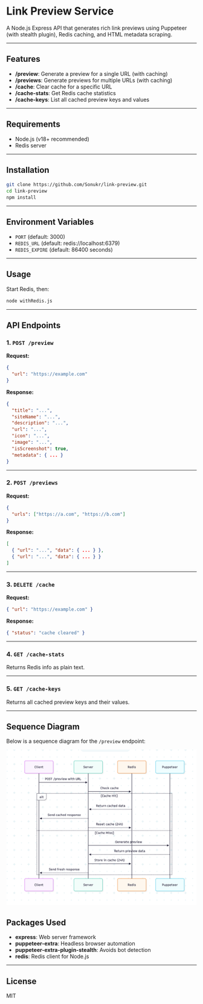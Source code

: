 # Link Preview Service

A Node.js Express API that generates rich link previews using Puppeteer (with stealth plugin), Redis caching, and HTML metadata scraping.

---

## Features

- **/preview**: Generate a preview for a single URL (with caching)
- **/previews**: Generate previews for multiple URLs (with caching)
- **/cache**: Clear cache for a specific URL
- **/cache-stats**: Get Redis cache statistics
- **/cache-keys**: List all cached preview keys and values

---

## Requirements

- Node.js (v18+ recommended)
- Redis server

---

## Installation

```bash
git clone https://github.com/Sonukr/link-preview.git
cd link-preview
npm install
```

---

## Environment Variables

- `PORT` (default: 3000)
- `REDIS_URL` (default: redis://localhost:6379)
- `REDIS_EXPIRE` (default: 86400 seconds)

---

## Usage

Start Redis, then:

```bash
node withRedis.js
```

---

## API Endpoints

### 1. `POST /preview`

**Request:**
```json
{
  "url": "https://example.com"
}
```

**Response:**
```json
{
  "title": "...",
  "siteName": "...",
  "description": "...",
  "url": "...",
  "icon": "...",
  "image": "...",
  "isScreenshot": true,
  "metadata": { ... }
}
```

---

### 2. `POST /previews`

**Request:**
```json
{
  "urls": ["https://a.com", "https://b.com"]
}
```

**Response:**
```json
[
  { "url": "...", "data": { ... } },
  { "url": "...", "data": { ... } }
]
```

---

### 3. `DELETE /cache`

**Request:**
```json
{ "url": "https://example.com" }
```

**Response:**
```json
{ "status": "cache cleared" }
```

---

### 4. `GET /cache-stats`

Returns Redis info as plain text.

---

### 5. `GET /cache-keys`

Returns all cached preview keys and their values.

---

## Sequence Diagram

Below is a sequence diagram for the `/preview` endpoint:

![Sequence Diagram](./image.png)

## Packages Used

- **express**: Web server framework
- **puppeteer-extra**: Headless browser automation
- **puppeteer-extra-plugin-stealth**: Avoids bot detection
- **redis**: Redis client for Node.js

---

## License

MIT
